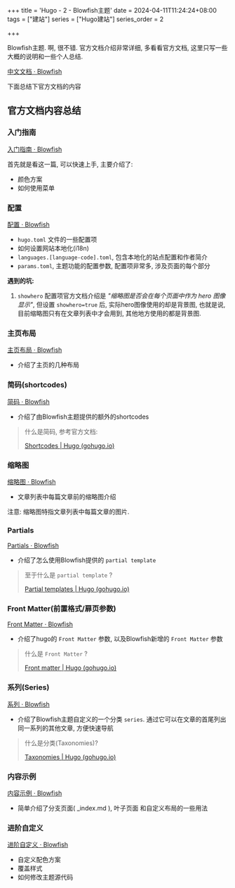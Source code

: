 +++
title = 'Hugo - 2 - Blowfish主题'
date = 2024-04-11T11:24:24+08:00
tags = ["建站"]
series = ["Hugo建站"]
series_order = 2

+++



Blowfish主题. 啊, 很不错. 官方文档介绍非常详细, 多看看官方文档, 这里只写一些大概的说明和一些个人总结.

[中文文档 · Blowfish](https://blowfish.page/zh-cn/docs/)



下面总结下官方文档的内容

## 官方文档内容总结

### 入门指南

[入门指南 · Blowfish](https://blowfish.page/zh-cn/docs/getting-started/)

首先就是看这一篇, 可以快速上手, 主要介绍了:

* 颜色方案
* 如何使用菜单

### 配置

[配置 · Blowfish](https://blowfish.page/zh-cn/docs/configuration/)

*  `hugo.toml` 文件的一些配置项
* 如何设置网站本地化(i18n)
* `languages.[language-code].toml`, 包含本地化的站点配置和作者简介
* `params.toml`, 主题功能的配置参数, 配置项非常多, 涉及页面的每个部分

**遇到的坑:**

1. `showhero` 配置项官方文档介绍是 *"缩略图是否会在每个页面中作为 hero 图像显示"*, 但设置 `showhero=true` 后, 实际hero图像使用的却是背景图, 也就是说, 目前缩略图只有在文章列表中才会用到, 其他地方使用的都是背景图.

### 主页布局

[主页布局 · Blowfish](https://blowfish.page/zh-cn/docs/homepage-layout/)

* 介绍了主页的几种布局



### 简码(shortcodes)

[简码 · Blowfish](https://blowfish.page/zh-cn/docs/shortcodes/)

* 介绍了由Blowfish主题提供的额外的shortcodes

> 什么是简码, 参考官方文档:
>
> [Shortcodes | Hugo (gohugo.io)](https://gohugo.io/content-management/shortcodes/)

### 缩略图

[缩略图 · Blowfish](https://blowfish.page/zh-cn/docs/thumbnails/)

* 文章列表中每篇文章前的缩略图介绍

注意: 缩略图特指文章列表中每篇文章的图片.

### Partials

[Partials · Blowfish](https://blowfish.page/zh-cn/docs/partials/)

* 介绍了怎么使用Blowfish提供的 `partial template`

> 至于什么是 `partial template` ?
>
> [Partial templates | Hugo (gohugo.io)](https://gohugo.io/templates/partials/)

### Front Matter(前置格式/扉页参数)

[Front Matter · Blowfish](https://blowfish.page/zh-cn/docs/front-matter/)

* 介绍了hugo的 `Front Matter` 参数, 以及Blowfish新增的 `Front Matter` 参数

> 什么是 `Front Matter` ?
>
> [Front matter | Hugo (gohugo.io)](https://gohugo.io/content-management/front-matter/)



### 系列(Series)

[系列 · Blowfish](https://blowfish.page/zh-cn/docs/series/)

* 介绍了Blowfish主题自定义的一个分类 `series`. 通过它可以在文章的首尾列出同一系列的其他文章, 方便快速导航



> 什么是分类(Taxonomies)?
>
> [Taxonomies | Hugo (gohugo.io)](https://gohugo.io/content-management/taxonomies/)

### 内容示例

[内容示例 · Blowfish](https://blowfish.page/zh-cn/docs/content-examples/)

* 简单介绍了分支页面( _index.md ), 叶子页面 和自定义布局的一些用法



### 进阶自定义

[进阶自定义 · Blowfish](https://blowfish.page/zh-cn/docs/advanced-customisation/)

* 自定义配色方案
* 覆盖样式
* 如何修改主题源代码
